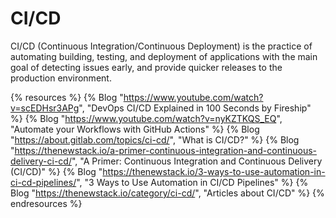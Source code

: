 # CI/CD

CI/CD (Continuous Integration/Continuous Deployment) is the practice of automating building, testing, and deployment of applications with the main goal of detecting issues early, and provide quicker releases to the production environment.

{% resources %}
  {% Blog "https://www.youtube.com/watch?v=scEDHsr3APg", "DevOps CI/CD Explained in 100 Seconds by Fireship" %}
  {% Blog "https://www.youtube.com/watch?v=nyKZTKQS_EQ", "Automate your Workflows with GitHub Actions" %}
  {% Blog "https://about.gitlab.com/topics/ci-cd/", "What is CI/CD?" %}
  {% Blog "https://thenewstack.io/a-primer-continuous-integration-and-continuous-delivery-ci-cd/", "A Primer: Continuous Integration and Continuous Delivery (CI/CD)" %}
  {% Blog "https://thenewstack.io/3-ways-to-use-automation-in-ci-cd-pipelines/", "3 Ways to Use Automation in CI/CD Pipelines" %}
  {% Blog "https://thenewstack.io/category/ci-cd/", "Articles about CI/CD" %}
{% endresources %}
